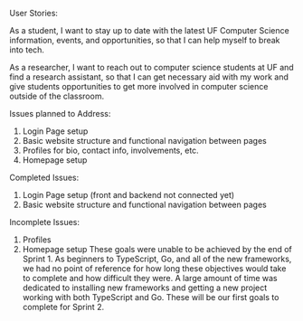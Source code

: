 User Stories:

As a student, I want to stay up to date with the latest UF Computer Science information, events, and opportunities, so that I can help myself to break into tech. 

As a researcher, I want to reach out to computer science students at UF and find a research assistant, so that I can get necessary aid with my work and give students opportunities to get more involved in computer science outside of the classroom.





Issues planned to Address:
1) Login Page setup
2) Basic website structure and functional navigation between pages
3) Profiles for bio, contact info, involvements, etc.
4) Homepage setup

Completed Issues:
1) Login Page setup (front and backend not connected yet)
2) Basic website structure and functional navigation between pages

Incomplete Issues:
1) Profiles
2) Homepage setup
These goals were unable to be achieved by the end of Sprint 1. As beginners to TypeScript, Go, and all of the new frameworks, we had no point of reference for how long these objectives would take to complete and how difficult they were. A large amount of time was dedicated to installing new frameworks and getting a new project working with both TypeScript and Go. These will be our first goals to complete for Sprint 2.
